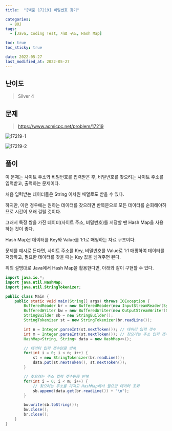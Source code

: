 ```yaml
---
title:  "[백준 17219] 비밀번호 찾기"

categories:
  - BOJ
tags:
  - [Java, Coding Test, 자료 구조, Hash Map]

toc: true
toc_sticky: true

date: 2022-05-27
last_modified_at: 2022-05-27
---
```



## 난이도

> Silver 4

## 문제

> https://www.acmicpc.net/problem/17219

![17219-1](https://user-images.githubusercontent.com/14340685/170670193-821bf2a8-ad43-4b5c-a9c1-9529c6d3d560.png)

![17219-2](https://user-images.githubusercontent.com/14340685/170671129-774fef60-154d-46bb-8bae-ab928aa19efa.png)

## 풀이

이 문제는 사이트 주소와 비밀번호를 입력받은 후, 비밀번호를 찾으려는 사이트 주소를 입력받고, 출력하는 문제이다.

처음 입력받는 데이터들은 String 이차원 배열로도 받을 수 있다.

하지만, 이런 경우에는 원하는 데이터를 찾으려면 반복문으로 모든 데이터를 순회해야하므로 시간이 오래 걸릴 것이다.

그래서 특정 쌍을 가진 데이터(사이트 주소, 비밀번호)를 저장할 땐 Hash Map을 사용하는 것이 좋다.

Hash Map은 데이터를 Key와 Value를 1:1로 매핑하는 자료 구조이다.

문제를 예시로 든다면, 사이트 주소를 Key, 비밀번호를 Value로 1:1 매핑하여 데이터를 저장하고, 필요한 데이터를 찾을 때는 Key 값을 넘겨주면 된다.

위의 설명대로 Java에서 Hash Map을 활용한다면, 아래와 같이 구현할 수 있다.

```java
import java.io.*;
import java.util.HashMap;
import java.util.StringTokenizer;

public class Main {
    public static void main(String[] args) throws IOException {
        BufferedReader br = new BufferedReader(new InputStreamReader(System.in));
        BufferedWriter bw = new BufferedWriter(new OutputStreamWriter(System.out));
        StringBuilder sb = new StringBuilder();
        StringTokenizer st = new StringTokenizer(br.readLine());

        int n = Integer.parseInt(st.nextToken()); // 데이터 입력 갯수
        int m = Integer.parseInt(st.nextToken()); // 찾으려는 주소 입력 갯수
        HashMap<String, String> data = new HashMap<>();

        // 데이터 입력 갯수만큼 반복
        for(int i = 0; i < n; i++) {
            st = new StringTokenizer(br.readLine());
            data.put(st.nextToken(), st.nextToken());
        }

        // 찾으려는 주소 입력 갯수만큼 반복
        for(int i = 0; i < m; i++) {
            // 찾으려는 주소를 가지고 HashMap에서 필요한 데이터 조회
            sb.append(data.get(br.readLine()) + "\n");
        }

        bw.write(sb.toString());
        bw.close();
        br.close();
    }
}
```

